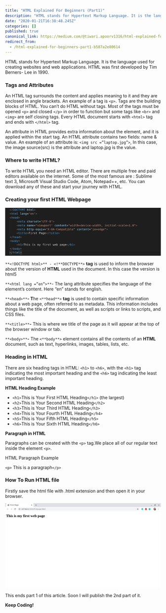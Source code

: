 ```yaml
---
title: "HTML Explained For Beginners (Part1)"
description: "HTML stands for Hypertext Markup Language. It is the language used for creating websites and web applications. HTML was first developed by…"
date: "2020-01-21T16:38:48.245Z"
categories: []
published: true
canonical_link: https://medium.com/@tiwari.apoorv1316/html-explained-for-beginners-part1-b587a2e80614
redirect_from:
  - /html-explained-for-beginners-part1-b587a2e80614
---
```


HTML stands for Hypertext Markup Language. It is the language used for creating websites and web applications. HTML was first developed by Tim Berners- Lee in 1990.

### Tags and Attributes

An HTML tag surrounds the content and applies meaning to it and they are enclosed in angle brackets. An example of a tag is `<p>`. Tags are the building blocks of HTML. You can’t do HTML without tags. Most of the tags must be opened `<p>` and closed `</p>` in order to function but some tags like `<br>` and `<img>` are self closing tags. Every HTML document starts with `<html>` tag and ends with `</html>` tag.

An attribute in HTML provides extra information about the element, and it is applied within the start tag. An HTML attribute contains two fields: name & value. An example of an attribute is: `<img src =”laptop.jpg”>`, In this case, the image source(src) is the attribute and laptop.jpg is the value.

### Where to write HTML?

To write HTML you need an HTML editor. There are multiple free and paid editors available on the internet. Some of the most famous are : Sublime text 3, Microsoft Visual Studio Code, Atom, Notepad++, etc. You can download any of these and start your journey with HTML.

### Creating your first HTML Webpage

![](./asset-1.png)

`**<!DOCTYPE html>** - <!**DOCTYPE**>` **tag** is used to inform the browser about the version of **HTML** used in the document. In this case the version is html5

`**<html lang =”en”>**`\- The lang attribute specifies the language of the element’s content. Here “en” stands for english.

`**<head>**`**\- T**he `<**head**>` **tag** is used to contain specific information about a web page, often referred to as metadata. This information includes things like the title of the document, as well as scripts or links to scripts, and CSS files.

`**<title>**`**\-** This is where we title of the page  as it will appear at the top of the browser window or tab.

`**<body>**`**\-** The `<**body**>` element contains all the contents of an **HTML** document, such as text, hyperlinks, images, tables, lists, etc.

### Heading in HTML

There are six heading tags in HTML: `<h1>` to `<h6>`, with the `<h1>` tag indicating the most important heading and the `<h6>` tag indicating the least important heading.

**HTML Heading Example**

-   `<h1>`This is Your First HTML Heading`</h1>` (the largest)
-   `<h2>`This is Your Second HTML Heading`</h2>`
-   `<h3>`This is Your Third HTML Heading`</h3>`
-   `<h4>`This is Your Fourth HTML Heading`</h4>`
-   `<h5>`This is Your Fifth HTML Heading`</h5>`
-   `<h6>`This is Your Sixth HTML Heading`</h6>`

**Paragraph in HTML**

Paragraphs can be created with the `<p>` tag.We place all of our regular text inside the element `<p>`.

HTML Paragraph Example

`<p>` This is a paragraph`</p>`

### How To Run HTML file

Firstly save the html file with .html extension and then open it in your browser.

![](./asset-2.png)

This ends part 1 of this article. Soon I will publish the 2nd part of it.

**Keep Coding!**
